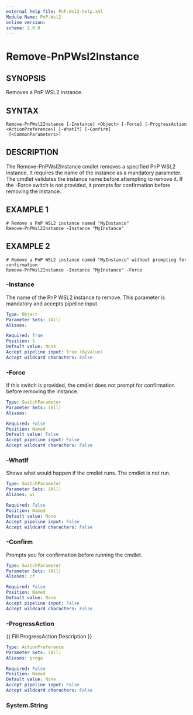 ```yaml
---
external help file: PnP.Wsl2-help.xml
Module Name: PnP.Wsl2
online version:
schema: 2.0.0
---
```


# Remove-PnPWsl2Instance

## SYNOPSIS
Removes a PnP WSL2 instance.

## SYNTAX

```
Remove-PnPWsl2Instance [-Instance] <Object> [-Force] [-ProgressAction <ActionPreference>] [-WhatIf] [-Confirm]
 [<CommonParameters>]
```

## DESCRIPTION
The Remove-PnPWsl2Instance cmdlet removes a specified PnP WSL2 instance.
It requires the name of the instance as a mandatory parameter.
The cmdlet validates the instance name before attempting to remove it.
If the -Force switch is not provided, it prompts for confirmation before removing the instance.



## EXAMPLE 1
```
# Remove a PnP WSL2 instance named "MyInstance"
Remove-PnPWsl2Instance -Instance "MyInstance"
```

## EXAMPLE 2
```
# Remove a PnP WSL2 instance named "MyInstance" without prompting for confirmation
Remove-PnPWsl2Instance -Instance "MyInstance" -Force
```



### -Instance
The name of the PnP WSL2 instance to remove.
This parameter is mandatory and accepts pipeline input.

```yaml
Type: Object
Parameter Sets: (All)
Aliases:

Required: True
Position: 1
Default value: None
Accept pipeline input: True (ByValue)
Accept wildcard characters: False
```

### -Force
If this switch is provided, the cmdlet does not prompt for confirmation before removing the instance.

```yaml
Type: SwitchParameter
Parameter Sets: (All)
Aliases:

Required: False
Position: Named
Default value: False
Accept pipeline input: False
Accept wildcard characters: False
```

### -WhatIf
Shows what would happen if the cmdlet runs.
The cmdlet is not run.

```yaml
Type: SwitchParameter
Parameter Sets: (All)
Aliases: wi

Required: False
Position: Named
Default value: None
Accept pipeline input: False
Accept wildcard characters: False
```

### -Confirm
Prompts you for confirmation before running the cmdlet.

```yaml
Type: SwitchParameter
Parameter Sets: (All)
Aliases: cf

Required: False
Position: Named
Default value: None
Accept pipeline input: False
Accept wildcard characters: False
```

### -ProgressAction
{{ Fill ProgressAction Description }}

```yaml
Type: ActionPreference
Parameter Sets: (All)
Aliases: proga

Required: False
Position: Named
Default value: None
Accept pipeline input: False
Accept wildcard characters: False
```







### System.String
